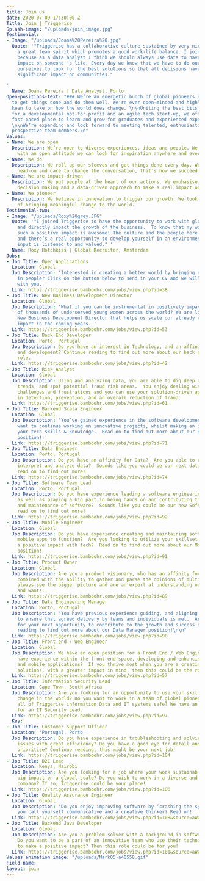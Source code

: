 ```yaml
---
title: Join us
date: 2020-07-09 17:30:00 Z
Title: Join | Triggerise
Splash-image: "/uploads/join_image.jpg"
Testimonial:
- Image: "/uploads/Joana%20Pereira%20.jpg"
  Quote: '"Triggerise has a collaborative culture sustained by very nice people with
    a great team spirit which promotes a good work-life balance. I joined Triggerise
    because as a data analyst I think we should always use data to have a positive
    impact on someone''s life. Every day we know that we have to do our best and challenge
    ourselves to look for the best solutions so that all decisions have an even more
    significant impact on communities."

'
  Name: Joana Pereira | Data Analyst, Porto
Open-positions-text: "### We’re an energetic bunch of global pioneers on a mission
  to get things done and do them well. We’re ever open-minded and highly impact-driven,
  keen to take on how the world does change. \n\nUniting the best bits of working
  for a developmental not-for-profit and an agile tech start-up, we offer an inspiring
  fast-paced place to learn and grow for graduates and experienced experts alike.
  \n\nWe’re expanding and look forward to meeting talented, enthusiastic and driven
  prospective team members.\n"
Values:
- Name: We are open
  Description: We’re open to diverse experiences, ideas and people. We believe that
    with an open attitude we can look for inspiration anywhere and everywhere.
- Name: We do
  Description: We roll up our sleeves and get things done every day. We tackle challenges
    head-on and dare to change the conversation, that’s how we succeed.
- Name: We are impact-driven
  Description: We put people at the heart of our actions. We emphasise evidence-based
    decision making and a data-driven approach to make a real impact on the ground.
- Name: We pioneer
  Description: We believe in innovation to trigger our growth. We look for new possibilities
    of bringing meaningful change to the world.
Testimonial-two:
- Image: "/uploads/Roxy%20grey.JPG"
  Quote: '"I joined Triggerise to have the opportunity to work with global colleagues,
    and directly impact the growth of the business.  To know that my work is creating
    such a positive impact is awesome! The culture and the people here are great,
    and there’s a real opportunity to develop yourself in an environment where your
    input is listened to and valued." '
  Name: Roxy Hotchkiss | Global Recruiter, Amsterdam
Jobs:
- Job Title: Open Applications
  Location: Global
  Job Description: 'Interested in creating a better world by bringing out the best
    in people? Click on the button below to send in your CV and we will get in touch
    with you. '
  Link: https://triggerise.bamboohr.com/jobs/view.php?id=38
- Job Title: New Business Development Director
  Location: Global
  Job Description: 'What if you can be instrumental in positively impacting hundreds
    of thousands of underserved young women across the world? We are looking for a
    New Business Development Director that helps us scale our already considerable
    impact in the coming years. '
  Link: https://triggerise.bamboohr.com/jobs/view.php?id=53
- Job Title: Back End Developer
  Location: Porto, Portugal
  Job Description: Do you have an interest in Technology, and an affinity for back
    end development? Continue reading to find out more about our back end developer
    role.
  Link: https://triggerise.bamboohr.com/jobs/view.php?id=42
- Job Title: Risk Analyst
  Location: Global
  Job Description: Using and analyzing data, you are able to dig deep and identify
    trends, and spot potential fraud risk areas.  You enjoy dealing with people’s
    challenges and frustrations and you can use your solution-driven approach to assist
    in detection, prevention, and an overall reduction of fraud.
  Link: https://triggerise.bamboohr.com/jobs/view.php?id=61
- Job Title: Backend Scala Engineer
  Location: Global
  Job Description: 'You’ve gained experience in the software development space, and
    want to continue working on innovative projects, whilst making an impact with
    your tech skills & knowledge.  Read on to find out more about our Backend Engineer
    position! '
  Link: https://triggerise.bamboohr.com/jobs/view.php?id=71
- Job Title: Data Engineer
  Location: Porto, Portugal
  Job Description: Do you have an affinity for Data?  Are you able to use tools to
    interpret and analyze data?  Sounds like you could be our next data engineer,
    read on to find out more!
  Link: https://triggerise.bamboohr.com/jobs/view.php?id=74
- Job Title: Software Team Lead
  Location: Porto, Portugal
  Job Description: Do you have experience leading a software engineering team to success,
    as well as playing a big part in being hands on and contributing to the creation
    and maintenance of software?  Sounds like you could be our new Software team Lead..
    read on to find out more!
  Link: https://triggerise.bamboohr.com/jobs/view.php?id=92
- Job Title: Mobile Engineer
  Location: Global
  Job Description: Do you have experience creating and maintaining software that enables
    mobile apps to function?  Are you looking to utilize your skillset whilst having
    a positive impact with tech?  Read on to find out more about our Mobile Developer
    position!
  Link: https://triggerise.bamboohr.com/jobs/view.php?id=91
- Job Title: Product Owner
  Location: Global
  Job Description: Are you a product visionary, who has an affinity for technology,
    combined with the ability to gather and parse the opinions of multiple stakeholders?  You
    always see the bigger picture and are an expert at understanding our user's needs
    and wants.
  Link: https://triggerise.bamboohr.com/jobs/view.php?id=89
- Job Title: Data Engineering Manager
  Location: Porto, Portugal
  Job Description: "You have previous experience guiding, and aligning data team,
    to ensure that agreed delivery by teams and individuals is met.  Are you looking
    for your next opportunity to contribute to the growth and success of others?  Continue
    reading to find out more about our Data Manager position!\n\n"
  Link: https://triggerise.bamboohr.com/jobs/view.php?id=90
- Job Title: Front end / Web Engineer
  Location: Global
  Job Description: We have an open position for a Front End / Web Engineer! Do you
    have experience within the front end space, developing and enhancing websites
    and mobile applications?  If you thrive most when you are a creating user-friendly
    solutions, with a greater impact in mind, then this could be the role for you!
  Link: https://triggerise.bamboohr.com/jobs/view.php?id=57
- Job Title: Information Security Lead
  Location: Cape Town, South Africa
  Job Description: Are you looking for an opportunity to use your skills to make a
    change in the world? Do you want to work in a team of global pioneers, keeping
    all of Triggerise information Data and IT systems safe? We have an open position
    for an IT Security Lead.
  Link: https://triggerise.bamboohr.com/jobs/view.php?id=97
  Key: 
- Job Title: Customer Support Officer
  Location: 'Portugal, Porto '
  Job Description: Do you have experience in troubleshooting and solving urgent technical
    issues with great efficiency? Do you have a good eye for detail and know how to
    prioritise? Continue reading, this might be your next job!
  Link: https://triggerise.bamboohr.com/jobs/view.php?id=104
- Job Title: D2C Lead
  Location: Kenya, Nairobi
  Job Description: Are you looking for a job where your work sustainably creates a
    big impact on a global scale? Do you wish to work in a diverse and intercultural
    company? If so, Triggerise could be your place!
  Link: https://triggerise.bamboohr.com/jobs/view.php?id=106
- Job Title: Quality Assurance Engineer
  Location: Global
  Job Description: 'Do you enjoy improving software by ‘crashing the system’? Would
    you call yourself communicative and a creative thinker? Read on! '
  Link: https://triggerise.bamboohr.com/jobs/view.php?id=108&source=aWQ9MjM%3D
- Job Title: Backend Java Developer
  Location: Global
  Job Description: Are you a problem-solver with a background in software development?
    Do you want to be a part of an innovative team who use their technical skills
    to make a positive impact? Then this role could be for you!
  Link: https://triggerise.bamboohr.com/jobs/view.php?id=101&source=aWQ9MjM%3D
Values animation image: "/uploads/Mark05-a40558.gif"
Field name: 
layout: join
---
```


